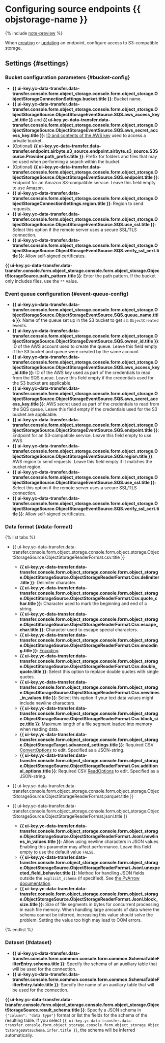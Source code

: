 # Configuring source endpoints {{ objstorage-name }}

{% include [note-preview](../../../../_includes/preview-pp.md) %}

When [creating](../index.md#create) or [updating](../index.md#update) an endpoint, configure access to S3-compatible storage.

## Settings {#settings}

### Bucket configuration parameters {#bucket-config}

* **{{ ui-key.yc-data-transfer.data-transfer.console.form.object_storage.console.form.object_storage.ObjectStorageConnectionSettings.bucket.title }}**: Bucket name.
* **{{ ui-key.yc-data-transfer.data-transfer.console.form.object_storage.console.form.object_storage.ObjectStorageSource.ObjectStorageEventSource.SQS.aws_access_key_id.title }}** and **{{ ui-key.yc-data-transfer.data-transfer.console.form.object_storage.console.form.object_storage.ObjectStorageSource.ObjectStorageEventSource.SQS.aws_secret_access_key.title }}**: [ID and contents of the AWS key](https://docs.aws.amazon.com/general/latest/gr/aws-sec-cred-types.html#access-keys-and-secret-access-keys) used to access a private bucket.
* (Optional) **{{ ui-key.yc-data-transfer.data-transfer.endpoint.airbyte.s3_source.endpoint.airbyte.s3_source.S3Source.Provider.path_prefix.title }}**: Prefix for folders and files that may be used when performing a search within the bucket.
* (Optional) **{{ ui-key.yc-data-transfer.data-transfer.console.form.object_storage.console.form.object_storage.ObjectStorageSource.ObjectStorageEventSource.SQS.endpoint.title }}**: Endpoint for an Amazon S3-compatible service. Leave this field empty to use Amazon.
* **{{ ui-key.yc-data-transfer.data-transfer.console.form.object_storage.console.form.object_storage.ObjectStorageConnectionSettings.region.title }}**: Region to send requests.
* **{{ ui-key.yc-data-transfer.data-transfer.console.form.object_storage.console.form.object_storage.ObjectStorageSource.ObjectStorageEventSource.SQS.use_ssl.title }}**: Select this option if the remote server uses a secure SSL/TLS connection.
* **{{ ui-key.yc-data-transfer.data-transfer.console.form.object_storage.console.form.object_storage.ObjectStorageSource.ObjectStorageEventSource.SQS.verify_ssl_cert.title }}**: Allow self-signed certificates.

**{{ ui-key.yc-data-transfer.data-transfer.console.form.object_storage.console.form.object_storage.ObjectStorageSource.path_pattern.title }}**: Enter the path pattern. If the bucket only includes files, use the `**` value.

### Event queue configuration {#event-queue-config}

* **{{ ui-key.yc-data-transfer.data-transfer.console.form.object_storage.console.form.object_storage.ObjectStorageSource.ObjectStorageEventSource.SQS.queue_name.title }}**: Name of the queue set up in the S3 bucket to get `s3:ObjectCreated` events.
* **{{ ui-key.yc-data-transfer.data-transfer.console.form.object_storage.console.form.object_storage.ObjectStorageSource.ObjectStorageEventSource.SQS.owner_id.title }}**: ID of the AWS account used to create the queue. Leave this field empty if the S3 bucket and queue were created by the same account.
* **{{ ui-key.yc-data-transfer.data-transfer.console.form.object_storage.console.form.object_storage.ObjectStorageSource.ObjectStorageEventSource.SQS.aws_access_key_id.title }}**: ID of the AWS key used as part of the credentials to read from the SQS queue. Leave this field empty if the credentials used for the S3 bucket are applicable.
* **{{ ui-key.yc-data-transfer.data-transfer.console.form.object_storage.console.form.object_storage.ObjectStorageSource.ObjectStorageEventSource.SQS.aws_secret_access_key.title }}**: AWS secret used as part of the credentials to read from the SQS queue. Leave this field empty if the credentials used for the S3 bucket are applicable.
* **{{ ui-key.yc-data-transfer.data-transfer.console.form.object_storage.console.form.object_storage.ObjectStorageSource.ObjectStorageEventSource.SQS.endpoint.title }}**: Endpoint for an S3-compatible service. Leave this field empty to use AWS.
* **{{ ui-key.yc-data-transfer.data-transfer.console.form.object_storage.console.form.object_storage.ObjectStorageSource.ObjectStorageEventSource.SQS.region.title }}**: AWS region to send requests. Leave this field empty if it matches the bucket region.
* **{{ ui-key.yc-data-transfer.data-transfer.console.form.object_storage.console.form.object_storage.ObjectStorageSource.ObjectStorageEventSource.SQS.use_ssl.title }}**: Select this option if the remote server uses a secure SSL/TLS connection.
* **{{ ui-key.yc-data-transfer.data-transfer.console.form.object_storage.console.form.object_storage.ObjectStorageSource.ObjectStorageEventSource.SQS.verify_ssl_cert.title }}**: Allow self-signed certificates.

### Data format {#data-format}

{% list tabs %}

- {{ ui-key.yc-data-transfer.data-transfer.console.form.object_storage.console.form.object_storage.ObjectStorageSource.ObjectStorageReaderFormat.csv.title }}

   * **{{ ui-key.yc-data-transfer.data-transfer.console.form.object_storage.console.form.object_storage.ObjectStorageSource.ObjectStorageReaderFormat.Csv.delimiter.title }}**: Delimiter character.
   * **{{ ui-key.yc-data-transfer.data-transfer.console.form.object_storage.console.form.object_storage.ObjectStorageSource.ObjectStorageReaderFormat.Csv.quote_char.title }}**: Character used to mark the beginning and end of a string.
   * **{{ ui-key.yc-data-transfer.data-transfer.console.form.object_storage.console.form.object_storage.ObjectStorageSource.ObjectStorageReaderFormat.Csv.escape_char.title }}**: Character used to escape special characters.
   * **{{ ui-key.yc-data-transfer.data-transfer.console.form.object_storage.console.form.object_storage.ObjectStorageSource.ObjectStorageReaderFormat.Csv.encoding.title }}**: [Encoding](https://docs.python.org/3/library/codecs.html#standard-encodings).
   * **{{ ui-key.yc-data-transfer.data-transfer.console.form.object_storage.console.form.object_storage.ObjectStorageSource.ObjectStorageReaderFormat.Csv.double_quote.title }}**: Select this option to replace double quotes with single quotes.
   * **{{ ui-key.yc-data-transfer.data-transfer.console.form.object_storage.console.form.object_storage.ObjectStorageSource.ObjectStorageReaderFormat.Csv.newlines_in_values.title }}**: Select this option if your text data values might include newline characters.
   * **{{ ui-key.yc-data-transfer.data-transfer.console.form.object_storage.console.form.object_storage.ObjectStorageSource.ObjectStorageReaderFormat.Csv.block_size.title }}**: Maximum length of a file segment loaded into memory when reading data.
   * **{{ ui-key.yc-data-transfer.data-transfer.console.form.object_storage.console.form.object_storage.ObjectStorageTarget.advanced_settings.title }}**: Required CSV [ConvertOptions](https://arrow.apache.org/docs/python/generated/pyarrow.csv.ConvertOptions.html#pyarrow.csv.ConvertOptions) to edit. Specified as a JSON-string.
   * **{{ ui-key.yc-data-transfer.data-transfer.console.form.object_storage.console.form.object_storage.ObjectStorageSource.ObjectStorageReaderFormat.Csv.additional_options.title }}**: Required CSV [ReadOptions](https://arrow.apache.org/docs/python/generated/pyarrow.csv.ReadOptions.html#pyarrow.csv.ReadOptions) to edit. Specified as a JSON-string.

- {{ ui-key.yc-data-transfer.data-transfer.console.form.object_storage.console.form.object_storage.ObjectStorageSource.ObjectStorageReaderFormat.parquet.title }}

- {{ ui-key.yc-data-transfer.data-transfer.console.form.object_storage.console.form.object_storage.ObjectStorageSource.ObjectStorageReaderFormat.jsonl.title }}

   * **{{ ui-key.yc-data-transfer.data-transfer.console.form.object_storage.console.form.object_storage.ObjectStorageSource.ObjectStorageReaderFormat.Jsonl.newlines_in_values.title }}**: Allow using newline characters in JSON values. Enabling this parameter may affect performance. Leave this field empty to use the default value `FALSE`.
   * **{{ ui-key.yc-data-transfer.data-transfer.console.form.object_storage.console.form.object_storage.ObjectStorageSource.ObjectStorageReaderFormat.Jsonl.unexpected_field_behavior.title }}**: Method for handling JSON fields outside the `explicit_schema` (if specified). See [the PyArrow documentation](https://arrow.apache.org/docs/python/generated/pyarrow.json.ParseOptions.html).
   * **{{ ui-key.yc-data-transfer.data-transfer.console.form.object_storage.console.form.object_storage.ObjectStorageSource.ObjectStorageReaderFormat.Jsonl.block_size.title }}**: Size of file segments in bytes for concurrent processing in each file memory. When handling large amounts of data where the schema cannot be inferred, increasing this value should solve the problem. Setting the value too high may lead to OOM errors.

{% endlist %}

### Dataset {#dataset}

* **{{ ui-key.yc-data-transfer.data-transfer.console.form.common.console.form.common.SchemaTableFilterEntry.schema.title }}**: Specify the schema of an auxiliary table that will be used for the connection.
* **{{ ui-key.yc-data-transfer.data-transfer.console.form.common.console.form.common.SchemaTableFilterEntry.table.title }}**: Specify the name of an auxiliary table that will be used for the connection.

**{{ ui-key.yc-data-transfer.data-transfer.console.form.object_storage.console.form.object_storage.ObjectStorageSource.result_schema.title }}**: Specify a JSON schema in `{"column": "data type"}` format or list the fields for the schema of the resulting table. If you select `{{ ui-key.yc-data-transfer.data-transfer.console.form.object_storage.console.form.object_storage.ObjectStorageDataSchema.infer.title }}`, the schema will be inferred automatically.